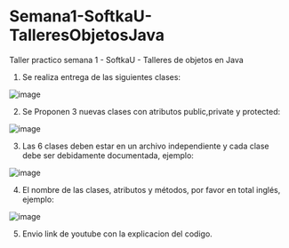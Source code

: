 # Semana1-SoftkaU-TalleresObjetosJava

Taller practico semana 1 - SoftkaU - Talleres de objetos en Java

1) Se realiza entrega de las siguientes clases:

![image](https://user-images.githubusercontent.com/11216709/170148116-544f1f4d-cdd9-404b-a522-420a3b3f234c.png)

2) Se Proponen 3 nuevas clases con atributos public,private y protected:

![image](https://user-images.githubusercontent.com/11216709/170149104-316fbab0-9526-4257-aac8-13ac4ac8b37c.png)

3) Las 6 clases deben estar en un archivo independiente y cada clase debe ser debidamente documentada, ejemplo: 

![image](https://user-images.githubusercontent.com/11216709/170149226-4798e4fc-b4f1-43b0-9744-a0665eb26b05.png)

4) El nombre de las clases, atributos y métodos, por favor en total inglés, ejemplo: 

![image](https://user-images.githubusercontent.com/11216709/170149287-267792fe-8aea-4993-b01f-3b2e8bf35d3f.png)

5) Envio link de youtube con la explicacion del codigo.


